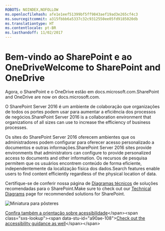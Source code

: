```yaml
---
ROBOTS: NOINDEX,NOFOLLOW
ms.openlocfilehash: afe1e1eef51399bf5ff9843aef19ad3e265cf4c3
ms.sourcegitcommit: a315fbbb6a5337c32c9312550ee05fd9185020db
ms.translationtype: HT
ms.contentlocale: pt-BR
ms.lasthandoff: 11/02/2017
---
```

# <a name="welcome-to-sharepoint-and-onedrive"></a><span data-ttu-id="a90ae-101">Bem-vindo ao SharePoint e ao OneDrive</span><span class="sxs-lookup"><span data-stu-id="a90ae-101">Welcome to SharePoint and OneDrive</span></span>

<span data-ttu-id="a90ae-102">Agora, o SharePoint e o OneDrive estão em docs.microsoft.com.</span><span class="sxs-lookup"><span data-stu-id="a90ae-102">SharePoint and OneDrive are now on docs.microsoft.com.</span></span> 

<span data-ttu-id="a90ae-103">O SharePoint Server 2016 é um ambiente de colaboração que organizações de todos os portes podem usar para aumentar a eficiência dos processos de negócios.</span><span class="sxs-lookup"><span data-stu-id="a90ae-103">SharePoint Server 2016 is a collaboration environment that organizations of all sizes can use to increase the efficiency of business processes.</span></span> 

<span data-ttu-id="a90ae-104">Os sites do SharePoint Server 2016 oferecem ambientes que os administradores podem configurar para oferecer acesso personalizado a documentos e outras informações.</span><span class="sxs-lookup"><span data-stu-id="a90ae-104">SharePoint Server 2016 sites provide environments that administrators can configure to provide personalized access to documents and other information.</span></span> <span data-ttu-id="a90ae-105">Os recursos de pesquisa permitem que os usuários encontrem conteúdo de forma eficiente, independentemente da localização física dos dados.</span><span class="sxs-lookup"><span data-stu-id="a90ae-105">Search features enable users to find content efficiently regardless of the physical location of data.</span></span>

<span data-ttu-id="a90ae-106">Certifique-se de conferir nossa página de [Diagramas técnicos](https://technet.microsoft.com/en-us/library/cc263199(v=office.16).aspx) de soluções recomendadas para o SharePoint.</span><span class="sxs-lookup"><span data-stu-id="a90ae-106">Make sure to check out our [Technical Diagrams](https://technet.microsoft.com/en-us/library/cc263199(v=office.16).aspx) page for recommended solutions for SharePoint.</span></span>


![Miniatura para pôsteres](media/testfile.png)

<span data-ttu-id="a90ae-108">[Confira também a orientação sobre acessibilidade](https://technet.microsoft.com/en-us/library/mt790686(v=office.16).aspx)</span><span class="sxs-lookup"><span data-stu-id="a90ae-108">[Check out the accessibility guidance as well](https://technet.microsoft.com/en-us/library/mt790686(v=office.16).aspx)</span></span>
